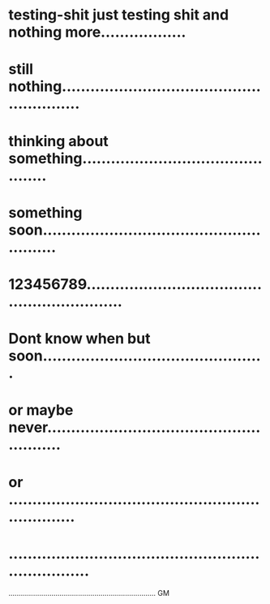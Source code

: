 # testing-shit just testing shit and  nothing more..................
# still nothing.........................................................
# thinking about something..............................................
# something soon........................................................
# 123456789.............................................................
# Dont know when but soon...............................................
# or maybe never........................................................
# or ...................................................................
# ......................................................................
........................................................................
GM
